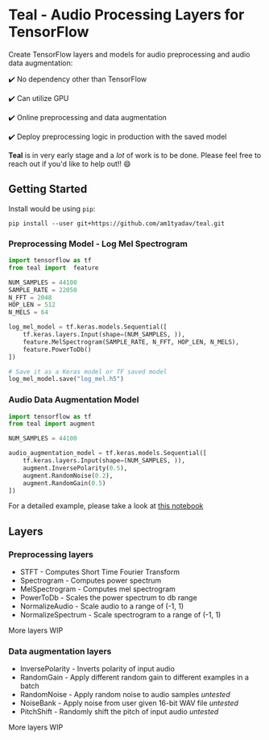 # Teal - Audio Processing Layers for TensorFlow

Create TensorFlow layers and models for audio preprocessing and audio data augmentation:

:heavy_check_mark: No dependency other than TensorFlow

:heavy_check_mark: Can utilize GPU

:heavy_check_mark: Online preprocessing and data augmentation

:heavy_check_mark: Deploy preprocessing logic in production with the saved model

__Teal__ is in very early stage and a _lot_ of work is to be done. Please feel free to reach out if you'd like to help out!! :smile:

## Getting Started

Install would be using `pip`:

`pip install --user git+https://github.com/am1tyadav/teal.git`

### Preprocessing Model - Log Mel Spectrogram

```python
import tensorflow as tf
from teal import  feature

NUM_SAMPLES = 44100
SAMPLE_RATE = 22050
N_FFT = 2048
HOP_LEN = 512
N_MELS = 64

log_mel_model = tf.keras.models.Sequential([
    tf.keras.layers.Input(shape=(NUM_SAMPLES, )),
    feature.MelSpectrogram(SAMPLE_RATE, N_FFT, HOP_LEN, N_MELS),
    feature.PowerToDb()
])

# Save it as a Keras model or TF saved model
log_mel_model.save("log_mel.h5")
```

### Audio Data Augmentation Model

```python
import tensorflow as tf
from teal import augment

NUM_SAMPLES = 44100

audio_augmentation_model = tf.keras.models.Sequential([
    tf.keras.layers.Input(shape=(NUM_SAMPLES, )),
    augment.InversePolarity(0.5),
    augment.RandomNoise(0.2),
    augment.RandomGain(0.5)
])
```

For a detailed example, please take a look at [this notebook](examples/Audio%20Classifier.ipynb)

## Layers

### Preprocessing layers

* STFT - Computes Short Time Fourier Transform
* Spectrogram - Computes power spectrum
* MelSpectrogram - Computes mel spectrogram
* PowerToDb - Scales the power spectrum to db range
* NormalizeAudio - Scale audio to a range of (-1, 1)
* NormalizeSpectrum - Scale spectrogram to a range of (-1, 1)

More layers WIP

### Data augmentation layers

* InversePolarity - Inverts polarity of input audio
* RandomGain - Apply different random gain to different examples in a batch
* RandomNoise - Apply random noise to audio samples _untested_
* NoiseBank - Apply noise from user given 16-bit WAV file _untested_
* PitchShift - Randomly shift the pitch of input audio _untested_

More layers WIP
